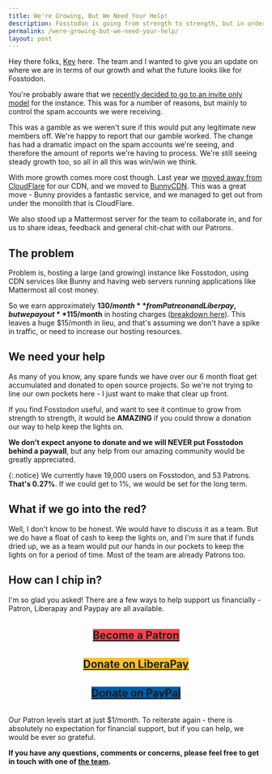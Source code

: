 ```yaml
---
title: We're Growing, But We Need Your Help!
description: Fosstodon is going from strength to strength, but in order to keep that up, we need your help.
permalink: /were-growing-but-we-need-your-help/
layout: post
---
```


Hey there folks, [Kev](https://fosstodon.org/@kev) here. The team and I wanted to give you an update on where we are in terms of our growth and what the future looks like for Fosstodon.

You're probably aware that we [recently decided to go to an invite only model](https://hub.fosstodon.org/new-member-sign-up/) for the instance. This was for a number of reasons, but mainly to control the spam accounts we were receiving.

This was a gamble as we weren't sure if this would put any legitimate new members off. We're happy to report that our gamble worked. The change has had a dramatic impact on the spam accounts we're seeing, and therefore the amount of reports we're having to process. We're still seeing steady growth too, so all in all this was win/win we think.

With more growth comes more cost though. Last year we [moved away from CloudFlare](https://hub.fosstodon.org/moving-away-from-cloudflare/) for our CDN, and we moved to [BunnyCDN](https://bunnycdn.com/?ref=gnn7bkvipc). This was a great move - Bunny provides a fantastic service, and we managed to get out from under the monolith that is CloudFlare.

We also stood up a Mattermost server for the team to collaborate in, and for us to share ideas, feedback and general chit-chat with our Patrons.

## The problem

Problem is, hosting a large (and growing) instance like Fosstodon, using CDN services like Bunny and having web servers running applications like Mattermost all cost money.

So we earn approximately **$130/month** from Patreon and Liberpay, but we pay out **$115/month** in hosting charges ([breakdown here](/about/#current-funding)). This leaves a huge $15/month in lieu, and that's assuming we don't have a spike in traffic, or need to increase our hosting resources.

## We need your help

As many of you know, any spare funds we have over our 6 month float get accumulated and donated to open source projects. So we're not trying to line our own pockets here - I just want to make that clear up front.

If you find Fosstodon useful, and want to see it continue to grow from strength to strength, it would be **AMAZING** if you could throw a donation our way to help keep the lights on.

**We don't expect anyone to donate and we will NEVER put Fosstodon behind a paywall**, but any help from our amazing community would be greatly appreciated.

{:.notice}
We currently have 19,000 users on Fosstodon, and 53 Patrons. **That's 0.27%**. If we could get to 1%, we would be set for the long term.

## What if we go into the red?

Well, I don't know to be honest. We would have to discuss it as a team. But we do have a float of cash to keep the lights on, and I'm sure that if funds dried up, we as a team would put our hands in our pockets to keep the lights on for a period of time. Most of the team are already Patrons too.

## How can I chip in?

I'm so glad you asked! There are a few ways to help support us financially -  Patron, Liberapay and Paypay are all available.

<p style="margin:2rem 0; text-align:center;"><a style="background:#ff424d; color:#212121 !important; font-weight:bold; font-size:1.3rem;" class="button" target="blank" href="https://patreon.com/fosstodon">Become a Patron</a></p>

<p style="margin:2rem 0; text-align:center;"><a style="background:#FBC02D; color:#212121 !important; font-weight:bold; font-size:1.3rem;" class="button" target="blank" href="https://liberapay.com/fosstodon">Donate on LiberaPay</a></p>

<p style="margin:2rem 0; text-align:center;"><a style="background:#005ea6; font-weight:bold; font-size:1.3rem;" class="button" target="blank" href="https://paypal.me/fosstodonorg">Donate on PayPal</a></p>

Our Patron levels start at just $1/month. To reiterate again - there is absolutely no expectation for financial support, but if you can help, we would be ever so grateful.

**If you have any questions, comments or concerns, please feel free to get in touch with one of [the team](/team).**

